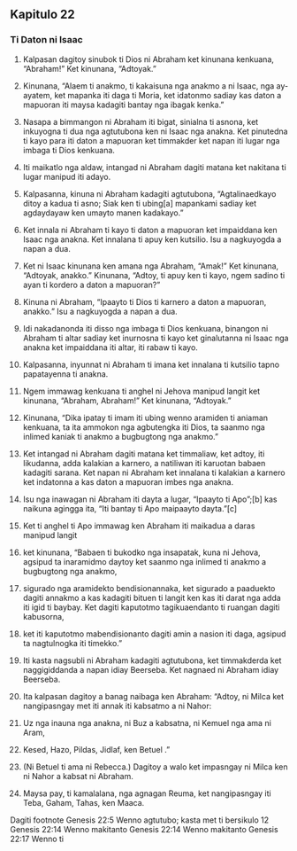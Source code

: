 Kapitulo 22
-----------

### Ti Daton ni Isaac

1. Kalpasan dagitoy sinubok ti Dios ni Abraham ket kinunana kenkuana, “Abraham!” Ket kinunana, “Adtoyak.”
2. Kinunana, “Alaem ti anakmo, ti kakaisuna nga anakmo a ni Isaac, nga ay-ayatem, ket mapanka iti daga ti Moria, ket idatonmo sadiay kas daton a mapuoran iti maysa kadagiti bantay nga ibagak kenka.”
3. Nasapa a bimmangon ni Abraham iti bigat, sinialna ti asnona, ket inkuyogna ti dua nga agtutubona ken ni Isaac nga anakna. Ket pinutedna ti kayo para iti daton a mapuoran ket timmakder ket napan iti lugar nga imbaga ti Dios kenkuana.
4. Iti maikatlo nga aldaw, intangad ni Abraham dagiti matana ket nakitana ti lugar manipud iti adayo.
5. Kalpasanna, kinuna ni Abraham kadagiti agtutubona, “Agtalinaedkayo ditoy a kadua ti asno; Siak ken ti ubing[a] mapankami sadiay ket agdaydayaw ken umayto manen kadakayo.”
6. Ket innala ni Abraham ti kayo ti daton a mapuoran ket impaiddana ken Isaac nga anakna. Ket innalana ti apuy ken kutsilio. Isu a nagkuyogda a napan a dua.
7. Ket ni Isaac kinunana ken amana nga Abraham, “Amak!” Ket kinunana, “Adtoyak, anakko.” Kinunana, “Adtoy, ti apuy ken ti kayo, ngem sadino ti ayan ti kordero a daton a mapuoran?”
8. Kinuna ni Abraham, “Ipaayto ti Dios ti karnero a daton a mapuoran, anakko.” Isu a nagkuyogda a napan a dua.

9. Idi nakadanonda iti disso nga imbaga ti Dios kenkuana, binangon ni Abraham ti altar sadiay ket inurnosna ti kayo ket ginalutanna ni Isaac nga anakna ket impaiddana iti altar, iti rabaw ti kayo.
10. Kalpasanna, inyunnat ni Abraham ti imana ket innalana ti kutsilio tapno papatayenna ti anakna.
11. Ngem immawag kenkuana ti anghel ni Jehova manipud langit ket kinunana, “Abraham, Abraham!” Ket kinunana, “Adtoyak.”
12. Kinunana, “Dika ipatay ti imam iti ubing wenno aramiden ti aniaman kenkuana, ta ita ammokon nga agbutengka iti Dios, ta saanmo nga inlimed kaniak ti anakmo a bugbugtong nga anakmo.”
13. Ket intangad ni Abraham dagiti matana ket timmaliaw, ket adtoy, iti likudanna, adda kalakian a karnero, a natiliwan iti karuotan babaen kadagiti sarana. Ket napan ni Abraham ket innalana ti kalakian a karnero ket indatonna a kas daton a mapuoran imbes nga anakna.
14. Isu nga inawagan ni Abraham iti dayta a lugar, “Ipaayto ti Apo”;[b] kas naikuna agingga ita, “Iti bantay ti Apo maipaayto dayta.”[c]

15. Ket ti anghel ti Apo immawag ken Abraham iti maikadua a daras manipud langit
16. ket kinunana, “Babaen ti bukodko nga insapatak, kuna ni Jehova, agsipud ta inaramidmo daytoy ket saanmo nga inlimed ti anakmo a bugbugtong nga anakmo,
17. sigurado nga aramidekto bendisionannaka, ket sigurado a paaduekto dagiti annakmo a kas kadagiti bituen ti langit ken kas iti darat nga adda iti igid ti baybay. Ket dagiti kaputotmo tagikuaendanto ti ruangan dagiti kabusorna,
18. ket iti kaputotmo mabendisionanto dagiti amin a nasion iti daga, agsipud ta nagtulnogka iti timekko.”
19. Iti kasta nagsubli ni Abraham kadagiti agtutubona, ket timmakderda ket naggigiddanda a napan idiay Beerseba. Ket nagnaed ni Abraham idiay Beerseba.

20. Ita kalpasan dagitoy a banag naibaga ken Abraham: “Adtoy, ni Milca ket nangipasngay met iti annak iti kabsatmo a ni Nahor:
21. Uz nga inauna nga anakna, ni Buz a kabsatna, ni Kemuel nga ama ni Aram,
22. Kesed, Hazo, Pildas, Jidlaf, ken Betuel .”
23. (Ni Betuel ti ama ni Rebecca.) Dagitoy a walo ket impasngay ni Milca ken ni Nahor a kabsat ni Abraham.
24. Maysa pay, ti kamalalana, nga agnagan Reuma, ket nangipasngay iti Teba, Gaham, Tahas, ken Maaca.

Dagiti footnote
Genesis 22:5 Wenno agtutubo; kasta met ti bersikulo 12
Genesis 22:14 Wenno makitanto
Genesis 22:14 Wenno makitanto
Genesis 22:17 Wenno ti